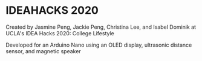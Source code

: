 # IDEAHACKS 2020
Created by Jasmine Peng, Jackie Peng, Christina Lee, and Isabel Dominik at UCLA's IDEA Hacks 2020: College Lifestyle

Developed for an Arduino Nano using an OLED display, ultrasonic distance sensor, and magnetic speaker

